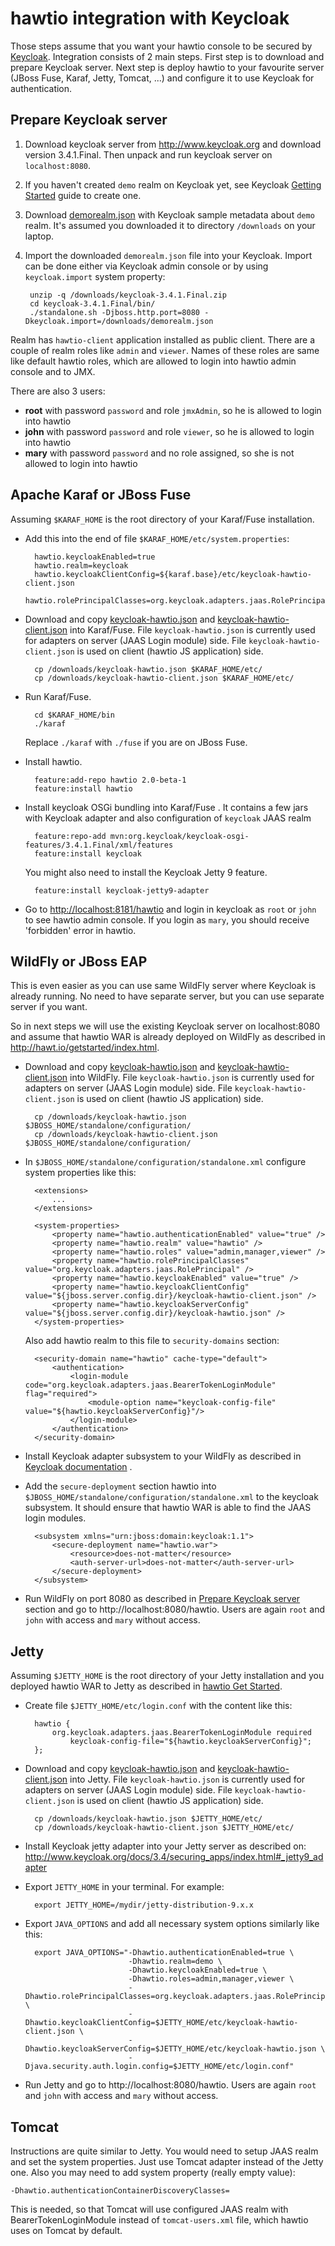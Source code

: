 hawtio integration with Keycloak
================================

Those steps assume that you want your hawtio console to be secured by [Keycloak](http://www.keycloak.org). Integration consists of 2 main steps. First step is to download and prepare Keycloak server. Next step is deploy hawtio to your favourite server (JBoss Fuse, Karaf, Jetty, Tomcat, ...) and configure it to use Keycloak for authentication.

Prepare Keycloak server
-----------------------

1. Download keycloak server from http://www.keycloak.org and download version 3.4.1.Final.
Then unpack and run keycloak server on `localhost:8080`.

2. If you haven't created `demo` realm on Keycloak yet, see Keycloak [Getting Started](http://www.keycloak.org/docs/3.4/getting_started/index.html#creating-a-realm-and-user) guide to create one.

3. Download [demorealm.json](https://github.com/keycloak/keycloak/blob/3.4.1.Final/examples/fuse/demorealm.json) with Keycloak sample metadata about `demo` realm. It's assumed you downloaded it to directory `/downloads` on your laptop.

4. Import the downloaded `demorealm.json` file into your Keycloak. Import can be done either via Keycloak admin console or by using `keycloak.import` system property:
    
        unzip -q /downloads/keycloak-3.4.1.Final.zip
        cd keycloak-3.4.1.Final/bin/
        ./standalone.sh -Djboss.http.port=8080 -Dkeycloak.import=/downloads/demorealm.json

Realm has `hawtio-client` application installed as public client. There are a couple of realm roles like `admin` and `viewer`. Names of these roles are same like default hawtio roles, which are allowed to login into hawtio admin console and to JMX.

There are also 3 users:

* **root** with password `password` and role `jmxAdmin`, so he is allowed to login into hawtio
* **john** with password `password` and role `viewer`, so he is allowed to login into hawtio
* **mary** with password `password` and no role assigned, so she is not allowed to login into hawtio


Apache Karaf or JBoss Fuse
--------------------------

Assuming `$KARAF_HOME` is the root directory of your Karaf/Fuse installation.

* Add this into the end of file `$KARAF_HOME/etc/system.properties`:
    
        hawtio.keycloakEnabled=true
        hawtio.realm=keycloak
        hawtio.keycloakClientConfig=${karaf.base}/etc/keycloak-hawtio-client.json
        hawtio.rolePrincipalClasses=org.keycloak.adapters.jaas.RolePrincipal,org.apache.karaf.jaas.boot.principal.RolePrincipal

* Download and copy [keycloak-hawtio.json](keycloak-hawtio.json) and [keycloak-hawtio-client.json](keycloak-hawtio-client.json) into Karaf/Fuse.
File `keycloak-hawtio.json` is currently used for adapters on server (JAAS Login module) side. File `keycloak-hawtio-client.json` is used on client (hawtio JS application) side.
    
        cp /downloads/keycloak-hawtio.json $KARAF_HOME/etc/
        cp /downloads/keycloak-hawtio-client.json $KARAF_HOME/etc/

* Run Karaf/Fuse.
    
        cd $KARAF_HOME/bin
        ./karaf
    
    Replace `./karaf` with `./fuse` if you are on JBoss Fuse.

* Install hawtio.
    
        feature:add-repo hawtio 2.0-beta-1
        feature:install hawtio

* Install keycloak OSGi bundling into Karaf/Fuse . It contains a few jars with Keycloak adapter and also configuration of `keycloak` JAAS realm
    
        feature:repo-add mvn:org.keycloak/keycloak-osgi-features/3.4.1.Final/xml/features
        feature:install keycloak
    
    You might also need to install the Keycloak Jetty 9 feature.

        feature:install keycloak-jetty9-adapter

* Go to [http://localhost:8181/hawtio](http://localhost:8181/hawtio) and login in keycloak as `root` or `john` to see hawtio admin console. If you login as `mary`, you should receive 'forbidden' error in hawtio.


WildFly or JBoss EAP
--------------------

This is even easier as you can use same WildFly server where Keycloak is already running. No need to have separate server, but you can use separate server if you want.

So in next steps we will use the existing Keycloak server on localhost:8080 and assume that hawtio WAR is already deployed on WildFly as described in http://hawt.io/getstarted/index.html.

* Download and copy [keycloak-hawtio.json](keycloak-hawtio.json) and [keycloak-hawtio-client.json](keycloak-hawtio-client.json) into WildFly.
  File `keycloak-hawtio.json` is currently used for adapters on server (JAAS Login module) side. File `keycloak-hawtio-client.json` is used on client (hawtio JS application) side.
    
        cp /downloads/keycloak-hawtio.json $JBOSS_HOME/standalone/configuration/
        cp /downloads/keycloak-hawtio-client.json $JBOSS_HOME/standalone/configuration/

* In `$JBOSS_HOME/standalone/configuration/standalone.xml` configure system properties like this:
    
        <extensions>
            ...
        </extensions>

        <system-properties>
            <property name="hawtio.authenticationEnabled" value="true" />
            <property name="hawtio.realm" value="hawtio" />
            <property name="hawtio.roles" value="admin,manager,viewer" />
            <property name="hawtio.rolePrincipalClasses" value="org.keycloak.adapters.jaas.RolePrincipal" />
            <property name="hawtio.keycloakEnabled" value="true" />
            <property name="hawtio.keycloakClientConfig" value="${jboss.server.config.dir}/keycloak-hawtio-client.json" />
            <property name="hawtio.keycloakServerConfig" value="${jboss.server.config.dir}/keycloak-hawtio.json" />
        </system-properties>
    
    Also add hawtio realm to this file to `security-domains` section:
    
        <security-domain name="hawtio" cache-type="default">
            <authentication>
                <login-module code="org.keycloak.adapters.jaas.BearerTokenLoginModule" flag="required">
                    <module-option name="keycloak-config-file" value="${hawtio.keycloakServerConfig}"/>
                </login-module>
            </authentication>
        </security-domain>

* Install Keycloak adapter subsystem to your WildFly as described in [Keycloak documentation](http://www.keycloak.org) .

* Add the `secure-deployment` section hawtio into `$JBOSS_HOME/standalone/configuration/standalone.xml`  to the keycloak subsystem. It should ensure that hawtio WAR is able to find the JAAS login modules.
    
        <subsystem xmlns="urn:jboss:domain:keycloak:1.1">
            <secure-deployment name="hawtio.war">
                <resource>does-not-matter</resource>
                <auth-server-url>does-not-matter</auth-server-url>
            </secure-deployment>
        </subsystem>

* Run WildFly on port 8080 as described in [Prepare Keycloak server](#prepare-keycloak-server) section and go to http://localhost:8080/hawtio. Users are again `root` and `john` with access and `mary` without access.


Jetty
-----

Assuming `$JETTY_HOME` is the root directory of your Jetty installation and you deployed hawtio WAR to Jetty as described in [hawtio Get Started](http://hawt.io/getstarted/index.html).

* Create file `$JETTY_HOME/etc/login.conf` with the content like this:
    
        hawtio {
            org.keycloak.adapters.jaas.BearerTokenLoginModule required
                keycloak-config-file="${hawtio.keycloakServerConfig}";
        };

* Download and copy [keycloak-hawtio.json](keycloak-hawtio.json) and [keycloak-hawtio-client.json](keycloak-hawtio-client.json) into Jetty.
  File `keycloak-hawtio.json` is currently used for adapters on server (JAAS Login module) side. File `keycloak-hawtio-client.json` is used on client (hawtio JS application) side.
    
        cp /downloads/keycloak-hawtio.json $JETTY_HOME/etc/
        cp /downloads/keycloak-hawtio-client.json $JETTY_HOME/etc/

* Install Keycloak jetty adapter into your Jetty server as described on: http://www.keycloak.org/docs/3.4/securing_apps/index.html#_jetty9_adapter

* Export `JETTY_HOME` in your terminal. For example:
    
        export JETTY_HOME=/mydir/jetty-distribution-9.x.x

* Export `JAVA_OPTIONS` and add all necessary system options similarly like this:
    
        export JAVA_OPTIONS="-Dhawtio.authenticationEnabled=true \
                             -Dhawtio.realm=demo \
                             -Dhawtio.keycloakEnabled=true \
                             -Dhawtio.roles=admin,manager,viewer \
                             -Dhawtio.rolePrincipalClasses=org.keycloak.adapters.jaas.RolePrincipal \
                             -Dhawtio.keycloakClientConfig=$JETTY_HOME/etc/keycloak-hawtio-client.json \
                             -Dhawtio.keycloakServerConfig=$JETTY_HOME/etc/keycloak-hawtio.json \
                             -Djava.security.auth.login.config=$JETTY_HOME/etc/login.conf"

* Run Jetty and go to http://localhost:8080/hawtio. Users are again `root` and `john` with access and `mary` without access.


Tomcat
------

Instructions are quite similar to Jetty. You would need to setup JAAS realm and set the system properties. Just use Tomcat adapter instead of the Jetty one. Also you may need to add system property (really empty value):

    -Dhawtio.authenticationContainerDiscoveryClasses=

This is needed, so that Tomcat will use configured JAAS realm with BearerTokenLoginModule instead of `tomcat-users.xml` file, which hawtio uses on Tomcat by default.
